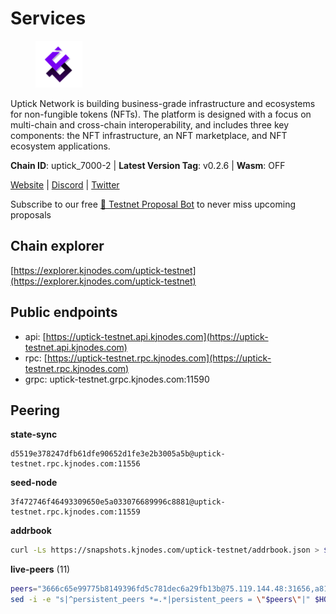 # Services

<figure><img src="https://raw.githubusercontent.com/kj89/cosmos-images/main/logos/uptick.png" alt=""><figcaption></figcaption></figure>

Uptick Network is building business-grade infrastructure and  ecosystems for non-fungible tokens (NFTs). The platform is  designed with a focus on multi-chain and cross-chain interoperability,  and includes three key components: the NFT infrastructure, an NFT  marketplace, and NFT ecosystem applications.

**Chain ID**: uptick_7000-2 | **Latest Version Tag**: v0.2.6 | **Wasm**: OFF

[Website](https://uptick.network) | [Discord](https://discord.gg/UzeHS7fu5H) | [Twitter](https://twitter.com/uptickproject)



Subscribe to our free [🤖 Testnet Proposal Bot](https://t.me/kjnodes_testnet_proposal_bot) to never miss upcoming proposals


## Chain explorer
[https://explorer.kjnodes.com/uptick-testnet](https://explorer.kjnodes.com/uptick-testnet)

## Public endpoints

* api: [https://uptick-testnet.api.kjnodes.com](https://uptick-testnet.api.kjnodes.com)
* rpc: [https://uptick-testnet.rpc.kjnodes.com](https://uptick-testnet.rpc.kjnodes.com)
* grpc: uptick-testnet.grpc.kjnodes.com:11590

## Peering

**state-sync**

```text
d5519e378247dfb61dfe90652d1fe3e2b3005a5b@uptick-testnet.rpc.kjnodes.com:11556
```

**seed-node**

```text
3f472746f46493309650e5a033076689996c8881@uptick-testnet.rpc.kjnodes.com:11559
```

**addrbook**
```bash
curl -Ls https://snapshots.kjnodes.com/uptick-testnet/addrbook.json > $HOME/.uptickd/config/addrbook.json
```

**live-peers** (11)
```bash
peers="3666c65e99775b8149396fd5c781dec6a29fb13b@75.119.144.48:31656,a818920590d15226a206ec4c73b1c5c20c56a435@65.21.134.202:26666,d8777278648d8fc93800692a8b96a7f104df4f9a@194.163.135.127:26656,86f50af23369997882ca3988eabeba998b4f07cc@65.109.92.79:10656,b483acbcae7ccd1244f588144245e9d1124c3de5@88.99.56.200:26666,70c19420bb2d40c5a6c3466c69ead6e0877b9cc7@45.85.250.108:26656,9b7b2fb9d1416f9feadf5a58b29de0bc150d974d@65.109.89.5:30656,e24bde7fe207160442fe6b93ee376a739def5757@51.222.248.153:26656,6a775f6034f64827a6220de07b1ad344284bbf51@194.163.155.84:46656,5368bc0c12a7bfd9d69ba192b06f2be97d28e7ef@185.239.209.56:31656,d5519e378247dfb61dfe90652d1fe3e2b3005a5b@65.109.68.190:11556"
sed -i -e "s|^persistent_peers *=.*|persistent_peers = \"$peers\"|" $HOME/.uptickd/config/config.toml
```
